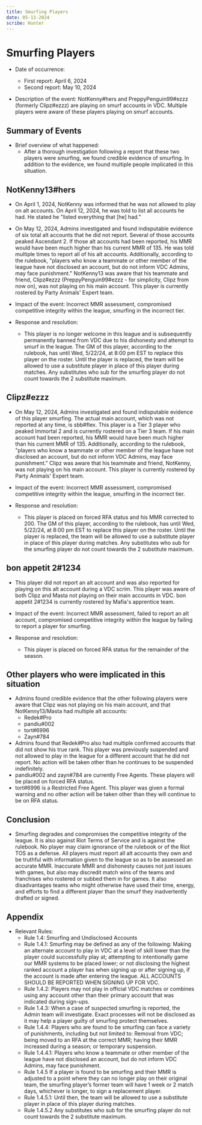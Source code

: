 ```yaml
---
title: Smurfing Players
date: 05-13-2024
scribe: Hunter
--- 
```

# Smurfing Players

- Date  of occurrence: 
    - First report: April 6, 2024
    - Second report: May 10, 2024

- Description of the event: NotKenny#hers and PreppyPenguin99#ezzz (formerly Clipz#ezzz) are playing on smurf accounts in VDC. Multiple players were aware of these players playing on smurf accounts. 

## Summary of Events

- Brief overview of what happened:
    - After a thorough investigation following a report that these two players were smurfing, we found credible evidence of smurfing. In addition to the evidence, we found multiple people implicated in this situation. 

## NotKenny13#hers
- On April 1, 2024, NotKenny was informed that he was not allowed to play on alt accounts. On April 12, 2024, he was told to list all accounts he had. He stated he "listed everything that [he] had." 
- On May 12, 2024, Admins investigated and found indisputable evidence of six total alt accounts that he did not report. Several of those accounts peaked Ascendant 2. If those alt accounts had been reported, his MMR would have been much higher than his current MMR of 135. He was told multiple times to report all of his alt accounts. Additionally, according to the rulebook, "players who know a teammate or other member of the league have not disclosed an account, but do not inform VDC Admins, may face punishment." NotKenny13 was aware that his teammate and friend, Clipz#ezzz (PreppyPenguin99#ezzz - for simplicity, Clipz from now on), was not playing on his main account. This player is currently rostered by Party Animals' Expert team. 

- Impact of the event: Incorrect MMR assessment, compromised competitive integrity within the league, smurfing in the incorrect tier.  

- Response and resolution:
    - This player is no longer welcome in this league and is subsequently permanently banned from VDC due to his dishonesty and attempt to smurf in the league. The GM of this player, according to the rulebook, has until Wed, 5/22/24, at 8:00 pm EST to replace this player on the roster. Until the player is replaced, the team will be allowed to use a substitute player in place of this player during matches. Any substitutes who sub for the smurfing player do not count towards the 2 substitute maximum. 

## Clipz#ezzz
- On May 12, 2024, Admins investigated and found indisputable evidence of this player smurfing. The actual main account, which was not reported at any time, is sbb#flex. This player is a Tier 3 player who peaked Immortal 2 and is currently rostered on a Tier 3 team. If his main account had been reported, his MMR would have been much higher than his current MMR of 135. Additionally, according to the rulebook, "players who know a teammate or other member of the league have not disclosed an account, but do not inform VDC Admins, may face punishment." Clipz was aware that his teammate and friend, NotKenny, was not playing on his main account. This player is currently rostered by Party Animals' Expert team. 

- Impact of the event: Incorrect MMR assessment, compromised competitive integrity within the league, smurfing in the incorrect tier.

- Response and resolution: 
    - This player is placed on forced RFA status and his MMR corrected to 200. The GM of this player, according to the rulebook, has until Wed, 5/22/24, at 8:00 pm EST to replace this player on the roster. Until the player is replaced, the team will be allowed to use a substitute player in place of this player during matches. Any substitutes who sub for the smurfing player do not count towards the 2 substitute maximum. 

## bon appetit 2#1234
- This player did not report an alt account and was also reported for playing on this alt account during a VDC scrim. This player was aware of both Clipz and Masta not playing on their main accounts in VDC. bon appetit 2#1234 is currently rostered by Mafia's apprentice team. 

- Impact of the event: Incorrect MMR assessment, failed to report an alt account, compromised competitive integrity within the league by failing to report a player for smurfing. 

- Response and resolution: 
    - This player is placed on forced RFA status for the remainder of the season. 

## Other players who were implicated in this situation
- Admins found credible evidence that the other following players were aware that Clipz was not playing on his main account, and that NotKenny13/Masta had multiple alt accounts: 
  - Redek#Pro
  - pandiu#002
  - tort#6996
  - Zayn#784
- Admins found that Redek#Pro also had multiple confirmed accounts that did not show his true rank. This player was previously suspended and not allowed to play in the league for a different account that he did not report. No action will be taken other than he continues to be suspended indefinitely. 
- pandiu#002 and zayn#784 are currently Free Agents. These players will be placed on forced RFA status. 
- tort#6996 is a Restricted Free Agent. This player was given a formal warning and no other action will be taken other than they will continue to be on RFA status. 
    
 ## Conclusion

- Smurfing degrades and compromises the competitive integrity of the league. It is also against Riot Terms of Service and is against the rulebook. No player may claim ignorance of the rulebook or of the Riot TOS as a defense. All players must report all alt accounts they own and be truthful with information given to the league so as to be assessed an accurate MMR. Inaccurate MMR and dishonesty causes not just issues with games, but also may discredit match wins of the teams and franchises who rostered or subbed them in for games. It also disadvantages teams who might otherwise have used their time, energy, and efforts to find a different player than the smurf they inadvertently drafted or signed.

## Appendix

- Relevant Rules:
    - Rule 1.4: Smurfing and Undisclosed Accounts
    - Rule 1.4.1: Smurfing may be defined as any of the following: Making an alternate account to play in VDC at a level of skill lower than the player could successfully play at; attempting to intentionally game our MMR systems to be placed lower; or not disclosing the highest ranked account a player has when signing up or after signing up, if the account is made after entering the league. ALL ACCOUNTS SHOULD BE REPORTED WHEN SIGNING UP FOR VDC.
    - Rule 1.4.2: Players may not play in official VDC matches or combines using any account other than their primary account that was indicated during sign-ups.
    - Rule 1.4.3: When a case of suspected smurfing is reported, the Admin team will investigate. Exact processes will not be disclosed as it may help a player guilty of smurfing protect themselves.
    - Rule 1.4.4: Players who are found to be smurfing can face a variety of punishments, including but not limited to: Removal from VDC; being moved to an RFA at the correct MMR; having their MMR increased during a season; or temporary suspension.
    - Rule 1.4.4.1: Players who know a teammate or other member of the league have not disclosed an account, but do not inform VDC Admins, may face punishment.
    - Rule 1.4.5 	If a player is found to be smurfing and their MMR is adjusted to a point where they can no longer play on their original team, the smurfing player’s former team will have 1 week or 2 match days, whichever is longer, to sign a replacement player.
    - Rule 1.4.5.1: Until then, the team will be allowed to use a substitute player in place of this player during matches.
    - Rule 1.4.5.2 	Any substitutes who sub for the smurfing player do not count towards the 2 substitute maximum.
    
